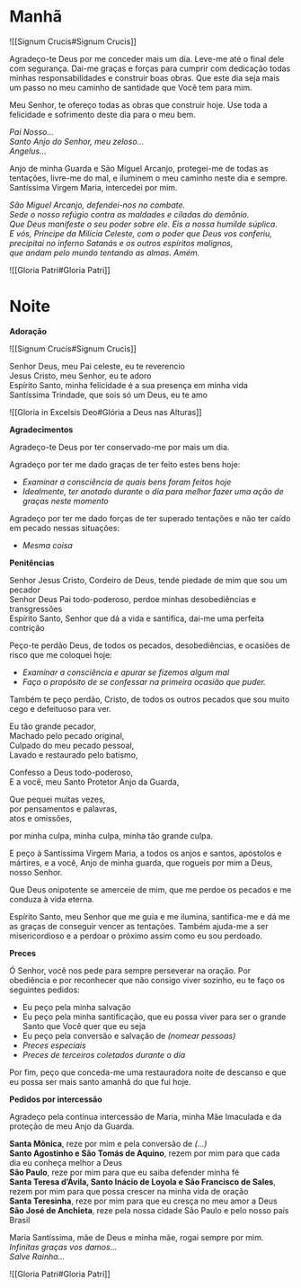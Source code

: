 
# Manhã

![[Signum Crucis#Signum Crucis]]

Agradeço-te Deus por me conceder mais um dia. Leve-me até o final dele com segurança. Dai-me graças e forças para cumprir com dedicação todas minhas responsabilidades e construir boas obras. Que este dia seja mais um passo no meu caminho de santidade que Você tem para mim.

Meu Senhor, te ofereço todas as obras que construir hoje. Use toda a felicidade e sofrimento deste dia para o meu bem. 

*Pai Nosso…*  
*Santo Anjo do Senhor, meu zeloso…*  
*Angelus…*  

Anjo de minha Guarda e São Miguel Arcanjo, protegei-me de todas as tentações, livre-me do mal, e iluminem o meu caminho neste dia e sempre. Santíssima Virgem Maria, intercedei por mim.

*São Miguel Arcanjo, defendei-nos no combate.*  
*Sede o nosso refúgio contra as maldades e ciladas do demônio.*  
*Que Deus manifeste o seu poder sobre ele. Eis a nossa humilde súplica.*  
*E vós, Príncipe da Milícia Celeste, com o poder que Deus vos conferiu,*  
*precipitai no inferno Satanás e os outros espíritos malignos,*  
*que andam pelo mundo tentando as almas. Amém.*

![[Gloria Patri#Gloria Patri]]

# Noite

**Adoração**

![[Signum Crucis#Signum Crucis]]

Senhor Deus, meu Pai celeste, eu te reverencio  
Jesus Cristo, meu Senhor, eu te adoro  
Espírito Santo, minha felicidade é a sua presença em minha vida  
Santíssima Trindade, que sois só um Deus, eu te amo

![[Gloria in Excelsis Deo#Glória a Deus nas Alturas]]


**Agradecimentos**

Agradeço-te Deus por ter conservado-me por mais um dia.

Agradeço por ter me dado graças de ter feito estes bens hoje:
- *Examinar a consciência de quais bens foram feitos hoje*
- *Idealmente, ter anotado durante o dia para melhor fazer uma ação de graças neste momento*

Agradeço por ter me dado forças de ter superado tentações e não ter caído em pecado nessas situações:
- *Mesma coisa*

**Penitências**

Senhor Jesus Cristo, Cordeiro de Deus, tende piedade de mim que sou um pecador  
Senhor Deus Pai todo-poderoso, perdoe minhas desobediências e transgressões  
Espírito Santo, Senhor que dá a vida e santifica, dai-me uma perfeita contrição  

Peço-te perdão Deus, de todos os pecados, desobediências, e ocasiões de risco que me coloquei hoje:
- *Examinar a consciência e apurar se fizemos algum mal*
- *Faço o propósito de se confessar na primeira ocasião que puder.*

Também te peço perdão, Cristo, de todos os outros pecados que sou muito cego e defeituoso para ver. 

Eu tão grande pecador,  
Machado pelo pecado original,  
Culpado do meu pecado pessoal,  
Lavado e restaurado pelo batismo,  

Confesso a Deus todo-poderoso,  
E a você, meu Santo Protetor Anjo da Guarda,  

Que pequei muitas vezes,  
por pensamentos e palavras,  
atos e omissões,  

por minha culpa, minha culpa, minha tão grande culpa.

E peço à Santíssima Virgem Maria, a todos os anjos e santos, apóstolos e mártires, e a você, Anjo de minha guarda, que rogueis por mim a Deus, nosso Senhor.

Que Deus onipotente se amerceie de mim, que me perdoe os pecados e me conduza à vida eterna.

Espírito Santo, meu Senhor que me guia e me ilumina, santifica-me e dá me as graças de conseguir vencer as tentações. Também ajuda-me a ser misericordioso e a perdoar o próximo assim como eu sou perdoado.

**Preces**

Ó Senhor, você nos pede para sempre perseverar na oração. Por obediência e por reconhecer que não consigo viver sozinho, eu te faço os seguintes pedidos:
- Eu peço pela minha salvação
- Eu peço pela minha santificação, que eu possa viver para ser o grande Santo que Você quer que eu seja
- Eu peço pela conversão e salvação de *(nomear pessoas)*
- *Preces especiais*
- *Preces de terceiros coletados durante o dia*

Por fim, peço que conceda-me uma restauradora noite de descanso e que eu possa ser mais santo amanhã do que fui hoje.

**Pedidos por intercessão**

Agradeço pela contínua intercessão de Maria, minha Mãe Imaculada e da proteção de meu Anjo da Guarda.

**Santa Mônica**, reze por mim e pela conversão de *(…)*  
**Santo Agostinho e São Tomás de Aquino**, rezem por mim para que cada dia eu conheça melhor a Deus  
**São Paulo**, reze por mim para que eu saiba defender minha fé  
**Santa Teresa d’Ávila, Santo Inácio de Loyola e São Francisco de Sales**, rezem por mim para que possa crescer na minha vida de oração  
**Santa Teresinha**, reze por mim para que eu cresça no meu amor a Deus  
**São José de Anchieta**, reze pela nossa cidade São Paulo e pelo nosso país Brasil  

Maria Santíssima, mãe de Deus e minha mãe, rogai sempre por mim.  
*Infinitas graças vos damos…*  
*Salve Rainha…*  

![[Gloria Patri#Gloria Patri]]